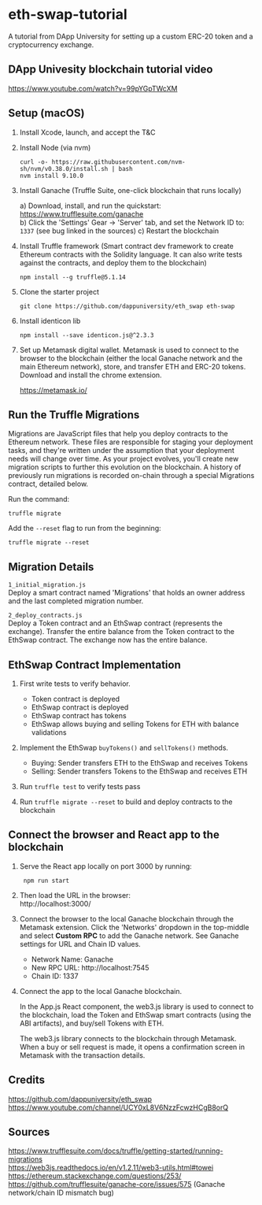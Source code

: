 # eth-swap-tutorial

A tutorial from DApp University for setting up a custom ERC-20 token and a cryptocurrency exchange.

## DApp Univesity blockchain tutorial video

https://www.youtube.com/watch?v=99pYGpTWcXM

## Setup (macOS)

1. Install Xcode, launch, and accept the T&C

2. Install Node (via nvm)

    ```
    curl -o- https://raw.githubusercontent.com/nvm-sh/nvm/v0.38.0/install.sh | bash
    nvm install 9.10.0
    ```

3. Install Ganache (Truffle Suite, one-click blockchain that runs locally)

    a) Download, install, and run the quickstart: https://www.trufflesuite.com/ganache  
    b) Click the 'Settings' Gear -> 'Server' tab, and set the Network ID to: ```1337``` (see bug linked in the sources)
    c) Restart the blockchain

4. Install Truffle framework (Smart contract dev framework to create Ethereum contracts with the Solidity language. It can also write tests against the contracts, and deploy them to the blockchain)

    ```
    npm install --g truffle@5.1.14
    ```

5. Clone the starter project

    ```
    git clone https://github.com/dappuniversity/eth_swap eth-swap
    ```

6. Install identicon lib

    ```
    npm install --save identicon.js@^2.3.3
    ```

7. Set up Metamask digital wallet. Metamask is used to connect to the browser to the blockchain (either the local Ganache network and the main Ethereum network), store, and transfer ETH and ERC-20 tokens. Download and install the chrome extension.

    https://metamask.io/

## Run the Truffle Migrations

Migrations are JavaScript files that help you deploy contracts to the Ethereum network. These files are responsible for staging your deployment tasks, and they're written under the assumption that your deployment needs will change over time. As your project evolves, you'll create new migration scripts to further this evolution on the blockchain. A history of previously run migrations is recorded on-chain through a special Migrations contract, detailed below.

Run the command:
```
truffle migrate
```

Add the ```--reset``` flag to run from the beginning:
```
truffle migrate --reset
```

## Migration Details

```1_initial_migration.js```  
Deploy a smart contract named 'Migrations' that holds an owner address and the last completed migration number.

```2_deploy_contracts.js```  
Deploy a Token contract and an EthSwap contract (represents the exchange). Transfer the entire balance from the Token contract to the EthSwap contract. The exchange now has the entire balance.

## EthSwap Contract Implementation

1. First write tests to verify behavior.
    * Token contract is deployed
    * EthSwap contract is deployed
    * EthSwap contract has tokens
    * EthSwap allows buying and selling Tokens for ETH with balance validations

2. Implement the EthSwap ```buyTokens()``` and ```sellTokens()``` methods.
    * Buying: Sender transfers ETH to the EthSwap and receives Tokens
    * Selling: Sender transfers Tokens to the EthSwap and receives ETH

3. Run ```truffle test``` to verify tests pass

4. Run ```truffle migrate --reset``` to build and deploy contracts to the blockchain

## Connect the browser and React app to the blockchain

1. Serve the React app locally on port 3000 by running:

        npm run start

2. Then load the URL in the browser:  
    http://localhost:3000/

3. Connect the browser to the local Ganache blockchain through the Metamask extension. Click the 'Networks' dropdown in the top-middle and select **Custom RPC** to add the Ganache network. See Ganache settings for URL and Chain ID values.
    * Network Name: Ganache
    * New RPC URL: http://localhost:7545
    * Chain ID: 1337

4. Connect the app to the local Ganache blockchain.

    In the App.js React component, the web3.js library is used to connect to the blockchain, load the Token and EthSwap smart contracts (using the ABI artifacts), and buy/sell Tokens with ETH.

    The web3.js library connects to the blockchain through Metamask.
    When a buy or sell request is made, it opens a confirmation screen in Metamask with the transaction details. 

## Credits

https://github.com/dappuniversity/eth_swap  
https://www.youtube.com/channel/UCY0xL8V6NzzFcwzHCgB8orQ  

## Sources

https://www.trufflesuite.com/docs/truffle/getting-started/running-migrations  
https://web3js.readthedocs.io/en/v1.2.11/web3-utils.html#towei  
https://ethereum.stackexchange.com/questions/253/  
https://github.com/trufflesuite/ganache-core/issues/575 (Ganache network/chain ID mismatch bug)  
